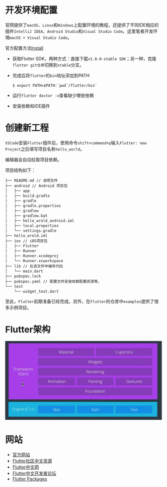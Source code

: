 # 开发环境配置

官网提供了`macOS`、`Linux`和`Windows`上配置环境的教程，还提供了不同IDE相应的插件`IntelliJ IDEA`、`Android Studio`和`Visual Studio Code`。这里笔者开发环境`macOS + Visual Studio Code`。

官方配置方法[Install](https://flutter.io/docs/get-started/install/macos)

* 获取Flutter SDK，两种方式：直接下载`v1.0.0-stable SDK`；另一种，克隆`flutter git仓库`切换到`stable`分支。

* 完成后将`flutter`的`bin`地址添加到PATH
  ```
  $ export PATH=$PATH:`pwd`/flutter/bin`
  ```
* 运行`flutter doctor -v`查看缺少哪些依赖
* 安装依赖和IDE插件

# 创建新工程

`VSCode`安装`Flutter`插件后，使用命令`shift+commend+p`输入`Flutter: new Project`之后填写项目名称`hello_world`。

编辑器会自动拉取项目依赖。

项目结构如下：

```
├── README.md // 说明文件
├── android // Android 项目包
│   ├── app
│   ├── build.gradle
│   ├── gradle
│   ├── gradle.properties
│   ├── gradlew
│   ├── gradlew.bat
│   ├── hello_wrold_android.iml
│   ├── local.properties
│   └── settings.gradle
├── hello_wrold.iml
├── ios // iOS项目包
│   ├── Flutter
│   ├── Runner
│   ├── Runner.xcodeproj
│   └── Runner.xcworkspace
├── lib // 在该文件中编写代码
│   └── main.dart
├── pubspec.lock
├── pubspec.yaml // 配置文件安装依赖配置资源等。
└── test
    └── widget_test.dart

```

至此，`Flutter`前期准备已经完成。另外，在`Flutter`的仓库中`examples`提供了很多示例项目。


# Flutter架构

![](https://github.com/jesusLove/LEFlutterPlayground/raw/master/Images/flutter.png)

# 网站

* [官方网站](https://flutter.io)
* [Flutter社区中文资源](https://flutter-io.cn)
* [Flutter中文网](https://flutterchina.club)
* [Flutter中文开发者论坛](http://flutter-dev.cn/)
* [Flutter Packages](https://pub.flutter-io.cn/flutter)